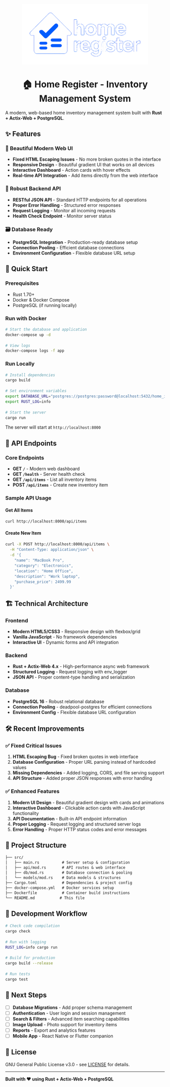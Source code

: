 <div align="center">
  <img src="logo_full.png" alt="Home Register Logo" width="400">
  <h1>🏠 Home Register - Inventory Management System</h1>
</div>

A modern, web-based home inventory management system built with **Rust + Actix-Web + PostgreSQL**.

## ✨ Features

### 🎨 **Beautiful Modern Web UI**
- **Fixed HTML Escaping Issues** - No more broken quotes in the interface
- **Responsive Design** - Beautiful gradient UI that works on all devices
- **Interactive Dashboard** - Action cards with hover effects
- **Real-time API Integration** - Add items directly from the web interface

### 🔧 **Robust Backend API**
- **RESTful JSON API** - Standard HTTP endpoints for all operations
- **Proper Error Handling** - Structured error responses
- **Request Logging** - Monitor all incoming requests
- **Health Check Endpoint** - Monitor server status

### 🗃️ **Database Ready**
- **PostgreSQL Integration** - Production-ready database setup
- **Connection Pooling** - Efficient database connections
- **Environment Configuration** - Flexible database URL setup

## 🚀 Quick Start

### Prerequisites
- Rust 1.70+ 
- Docker & Docker Compose
- PostgreSQL (if running locally)

### Run with Docker
```bash
# Start the database and application
docker-compose up -d

# View logs
docker-compose logs -f app
```

### Run Locally
```bash
# Install dependencies
cargo build

# Set environment variables
export DATABASE_URL="postgres://postgres:password@localhost:5432/home_inventory"
export RUST_LOG=info

# Start the server
cargo run
```

The server will start at `http://localhost:8000`

## 🔌 API Endpoints

### Core Endpoints
- **GET `/`** - Modern web dashboard
- **GET `/health`** - Server health check
- **GET `/api/items`** - List all inventory items
- **POST `/api/items`** - Create new inventory item

### Sample API Usage

#### Get All Items
```bash
curl http://localhost:8000/api/items
```

#### Create New Item
```bash
curl -X POST http://localhost:8000/api/items \
  -H "Content-Type: application/json" \
  -d '{
    "name": "MacBook Pro",
    "category": "Electronics", 
    "location": "Home Office",
    "description": "Work laptop",
    "purchase_price": 2499.99
  }'
```

## 🏗️ Technical Architecture

### **Frontend**
- **Modern HTML5/CSS3** - Responsive design with flexbox/grid
- **Vanilla JavaScript** - No framework dependencies
- **Interactive UI** - Dynamic forms and API integration

### **Backend**  
- **Rust + Actix-Web 4.x** - High-performance async web framework
- **Structured Logging** - Request logging with env_logger
- **JSON API** - Proper content-type handling and serialization

### **Database**
- **PostgreSQL 16** - Robust relational database
- **Connection Pooling** - deadpool-postgres for efficient connections
- **Environment Config** - Flexible database URL configuration

## 🛠️ Recent Improvements

### ✅ **Fixed Critical Issues**
1. **HTML Escaping Bug** - Fixed broken quotes in web interface
2. **Database Configuration** - Proper URL parsing instead of hardcoded values  
3. **Missing Dependencies** - Added logging, CORS, and file serving support
4. **API Structure** - Added proper JSON responses with error handling

### ✅ **Enhanced Features**
1. **Modern UI Design** - Beautiful gradient design with cards and animations
2. **Interactive Dashboard** - Clickable action cards with JavaScript functionality
3. **API Documentation** - Built-in API endpoint information 
4. **Proper Logging** - Request logging and structured server logs
5. **Error Handling** - Proper HTTP status codes and error messages

## 📂 Project Structure

```
├── src/
│   ├── main.rs          # Server setup & configuration
│   ├── api/mod.rs       # API routes & web interface
│   ├── db/mod.rs        # Database connection & pooling  
│   └── models/mod.rs    # Data models & structures
├── Cargo.toml           # Dependencies & project config
├── docker-compose.yml   # Docker services setup
├── Dockerfile           # Container build instructions
└── README.md           # This file
```

## 🔄 Development Workflow

```bash
# Check code compilation
cargo check

# Run with logging
RUST_LOG=info cargo run

# Build for production
cargo build --release

# Run tests
cargo test
```

## 🚀 Next Steps

- [ ] **Database Migrations** - Add proper schema management
- [ ] **Authentication** - User login and session management  
- [ ] **Search & Filters** - Advanced item searching capabilities
- [ ] **Image Upload** - Photo support for inventory items
- [ ] **Reports** - Export and analytics features
- [ ] **Mobile App** - React Native or Flutter companion

## 📝 License

GNU General Public License v3.0 - see [LICENSE](LICENSE) for details.

---

**Built with ❤️ using Rust + Actix-Web + PostgreSQL**